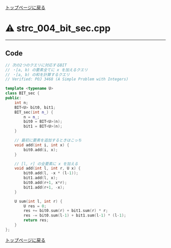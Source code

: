 <!-- Mathjax Support -->
<script type="text/javascript" async
  src="https://cdn.mathjax.org/mathjax/latest/MathJax.js?config=TeX-MML-AM_CHTML">
</script>


[トップページに戻る](../index.html)

# :warning: strc\_004\_bit\_sec.cpp
---

## Code

```cpp
// 次の2つのクエリに対応するBIT
// ・[a, b) の要素全てに x を加えるクエリ
// ・[a, b) の和を計算するクエリ
// Verified: POJ 3468 (A Simple Problem with Integers)

template <typename U>
class BIT_sec {
public:
    int n;
    BIT<U> bit0, bit1;
    BIT_sec(int n_) {
        n = n_;
        bit0 = BIT<U>(n);
        bit1 = BIT<U>(n);
    }

    // 最初に要素を追加するときはこっち
    void add(int i, int x) {
        bit0.add(i, x);
    }

    // [l, r] の全要素に x を加える
    void add(int l, int r, U x) {
        bit0.add(l, -x * (l-1));
        bit1.add(l, x);
        bit0.add(r+1, x*r);
        bit1.add(r+1, -x);
    }

    U sum(int l, int r) {
        U res = 0;
        res += bit0.sum(r) + bit1.sum(r) * r;
        res -= bit0.sum(l-1) + bit1.sum(l-1) * (l-1);
        return res;
    }
};

```

[トップページに戻る](../index.html)
